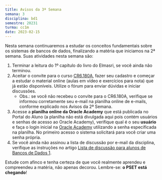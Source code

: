 ```yaml
---
title: Avisos da 3ª Semana
semana: 3
disciplina: bd1
semestre: 20231
turma: cc1m
date: 2023-02-15
---
```


Nesta semana continuaremos a estudar os conceitos fundamentais sobre os
sistemas de bancos de dados, finalizando a matéria que iniciamos na
2ª semana. Suas atividades nesta semana são:

1. Terminar a leitura do 1º capítulo do livro do Elmasri, se você
   ainda não terminou.
1. Aceitar o convite para o curso [CR6.180A](https://cursos.computacaoraiz.com.br),
   fazer seu cadastro e começar a estudar o material online (aulas em vídeo
   e exercícios para nota) que já estão disponíveis. Utilize o fórum para enviar
   dúvidas e iniciar discussões.
    * Obs.: se você não recebeu o convite para o CR6.180A, verifique se informou
      corretamente seu e-mail na planilha online de e-mails, conforme explicado
      nos Avisos da 2ª Semana.
1. Acesse a **planilha online da Oracle Academy** que está publicada no Portal
   do Aluno (a planilha não está divulgada aqui pois contém usuários e senhas
   de acesso ao Oracle Academy), verifique qual é o seu **usuário** e faça o
   login inicial na [Oracle Academy](https://academy.oracle.com/) utilizando
   a senha especificada na planilha. No primeiro acesso o sistema solicitará
   para você criar uma senha própria.
1. Se você ainda não assinou a lista de discussão por e-mail da disciplina,
   verifique as instruções no artigo
   [Lista de discussão para alunos de Bancos de Dados 1](/2023/02/06/lista-bd).

Estude com afinco e tenha certeza de que você realmente aprendeu e
compreendeu a matéria, não apenas decorou. Lembre-se: **o PSET está chegando**!
